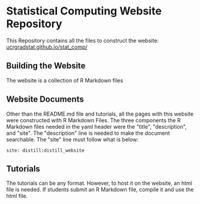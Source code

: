 # Statistical Computing Website Repository

This Repository contains all the files to construct the website: [ucrgradstat.github.io/stat_comp/](https://ucrgradstat.github.io/stat_comp/)

## Building the Website

The website is a collection of R Markdown files

## Website Documents

Other than the README.md file and tutorials, all the pages with this website were constructed with R Markdown Files.  The three components the R Markdown files needed in the yaml header were the "title", "description", and "site". The "description" line is needed to make the document searchable. The "site" line must follow what is below:

```
site: distill:distill_website
```

## Tutorials

The tutorials can be any format. However, to host it on the website, an html file is needed. If students submit an R Markdown file, compile it and use the html file.


